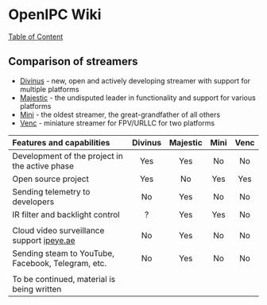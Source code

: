 # OpenIPC Wiki
[Table of Content](../README.md)

Comparison of streamers
-----------------------

- [Divinus](https://github.com/OpenIPC/divinus) - new, open and actively developing streamer with support for multiple platforms
- [Majestic](https://github.com/OpenIPC/majestic) - the undisputed leader in functionality and support for various platforms
- [Mini](https://github.com/OpenIPC/mini) - the oldest streamer, the great-grandfather of all others
- [Venc](https://github.com/OpenIPC/silicon_research/tree/master/venc) - miniature streamer for FPV/URLLC for two platforms

| Features and capabilities                               | Divinus  | Majestic | Mini     | Venc     |
|:--------------------------------------------------------|:--------:|:--------:|:--------:|:--------:|
| Development of the project in the active phase          | Yes      | Yes      | No       | No       |
| Open source project                                     | Yes      | No       | Yes      | Yes      |
| Sending telemetry to developers                         | No       | Yes      | No       | No       |
| IR filter and backlight control                         | ?        | Yes      | Yes      | No       |
|                                                         |          |          |          |          |
| Cloud video surveillance support [ipeye.ae](https://ipeye.ae)               | No       | Yes      | No       | No       |
| Sending steam to YouTube, Facebook, Telegram, etc.      | No       | Yes      | No       | No       |
|                                                         |          |          |          |          |
| To be continued, material is being written              |          |          |          |          |
